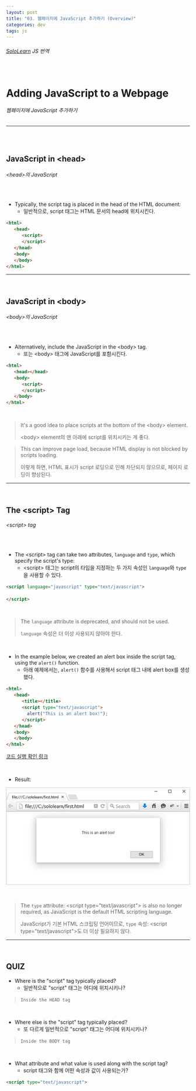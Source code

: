 ```yaml
---
layout: post
title: "03. 웹페이지에 JavaScript 추가하기 (Overview)"
categories: dev
tags: js
---
```


###### [SoloLearn](https://www.sololearn.com) JS 번역

<br>

# Adding JavaScript to a Webpage

###### 웹페이지에 JavaScript 추가하기

------

<br>

<br>

## JavaScript in \<head>

###### \<head>의 JavaScript

<br>

- Typically, the script tag is placed in the head of the HTML document:
  - 일반적으로, script 태그는 HTML 문서의 head에 위치시킨다.

```html
<html>
   <head>
      <script>
      </script>
   </head>
   <body>
   </body>
</html>
```

------

<br>

## JavaScript in \<body>

###### \<body>의 JavaScript

<br>

- Alternatively, include the JavaScript in the \<body> tag.
  - 또는 \<body> 태그에 JavaScript를 포함시킨다.

```html
<html>
   <head></head>
   <body>
      <script>
      </script>
   </body>
</html>
```

<br>

> It's a good idea to place scripts at the bottom of the \<body> element.
>
> \<body> element의 맨 아래에 script를 위치시키는 게 좋다.

> This can improve page load, because HTML display is not blocked by scripts loading.
>
> 이렇게 하면, HTML 표시가 script 로딩으로 인해 차단되지 않으므로, 페이지 로딩이 향상된다.

------

<br>

## The \<script> Tag

###### \<script> tag

<br>

- The \<script> tag can take two attributes, `language` and `type`, which specify the script's type:
  - \<script> 태그는 script의 타입을 지정하는 두 가지 속성인 `language`와 `type`을 사용할 수 있다.

```html
<script language="javascript" type="text/javascript">

</script>
```

<br>

> The `language` attribute is deprecated, and should not be used.
>
> `language` 속성은 더 이상 사용되지 않아야 한다.

<br>

- In the example below, we created an alert box inside the script tag, using the `alert()` function.
  - 아래 예제에서는, `alert()` 함수를 사용해서 script 태그 내에 alert box를 생성했다.

```html
<html>
   <head>
      <title></title>
      <script type="text/javascript">
      	alert("This is an alert box!");
      </script>
   </head>
   <body>
   </body>
</html>
```

[코드 실행 확인 링크](https://code.sololearn.com/644/#js)

<br>

- Result:

![sololearn img](/assets/img/sololearn-js-overview-03-01.png)

<br>

> The `type` attribute: \<script type="text/javascript"> is also no longer required, as JavaScript is the default HTML scripting language.
>
> JavaScript가 기본 HTML 스크립팅 언어이므로, `type` 속성: \<script type="text/javascript">도 더 이상 필요하지 않다.

------

<br>

## QUIZ

- Where is the "script" tag typically placed?
  - 일반적으로 "script" 태그는 어디에 위치시키나?

> `Inside the HEAD tag`

<br>

- Where else is the "script" tag typically placed?
  - 또 다르게 일반적으로 "script" 태그는 어디에 위치시키나?

> `Inside the BODY tag`

<br>

- What attribute and what value is used along with the script tag?
  - script 태그와 함께 어떤 속성과 값이 사용되는가?

```html
<script type="text/javascript">
```

<br>
